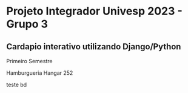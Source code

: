# Projeto Integrador Univesp 2023 - Grupo 3

## Cardapio interativo utilizando Django/Python

Primeiro Semestre

Hamburgueria Hangar 252

teste bd